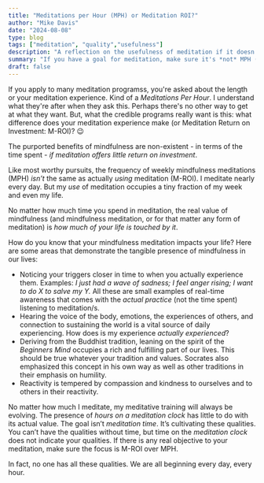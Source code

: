 ```yaml
---
title: "Meditations per Hour (MPH) or Meditation ROI?"
author: "Mike Davis"
date: "2024-08-08"
type: blog
tags: ["meditation", "quality","usefulness"]
description: "A reflection on the usefulness of meditation if it doesn't bring some improvement to life."
summary: "If you have a goal for meditation, make sure it's *not* MPH (Meditations per Hour) but M-ROI."
draft: false
---
```

If you apply to many meditation programss, you're asked about the length or your meditation experience. Kind of a *Meditations Per Hour*. I understand what they're after when they ask this. Perhaps there's no other way to get at what they want. But, what the credible programs really want is this: what difference does your meditation experience make (or Meditation Return on Investment: M-ROI)? :wink:

The purported benefits of mindfulness are non-existent - in terms of the time spent - *if meditation offers little return on investment*. 

Like most worthy pursuits, the frequency of weekly mindfulness meditations (MPH) *isn’t* the same as actually *using* meditation (M-ROI). I meditate nearly every day. But my *use* of meditation occupies a tiny fraction of my week and even my life. 

No matter how much time you spend in meditation, the real value of mindfulness (and mindfulness meditation, or for that matter any form of meditation) is *how much of your life is touched by it*. 

How do you know that your mindfulness meditation impacts your life? Here are some areas that demonstrate the tangible presence of mindfulness in our lives: 
- Noticing your triggers closer in time to when you actually experience them. Examples: *I just had a wave of sadness; I feel anger rising; I want to do X to salve my Y.* All these are small examples of real-time awareness that comes with the *actual practice* (not the time spent) listening to meditation/s. 
- Hearing the voice of the body, emotions, the experiences of others, and connection to sustaining the world is a vital source of daily experiencing. How does is my experience *actually experienced*?
- Deriving from the Buddhist tradition, leaning on the spirit of the *Beginners Mind* occupies a rich and fulfilling part of our lives. This should be true whatever your tradition and values. Socrates also emphasized this concept in his own way as well as other traditions in their emphasis on humility. 
- Reactivity is tempered by compassion and kindness to ourselves and to others in their reactivity. 

No matter how much I meditate, my meditative training will always be evolving. The presence of *hours on a meditation clock* has little to do with its actual value. The goal isn’t *meditation time*. It’s cultivating these qualities. You can’t have the qualities without time, but time on the *meditation clock* does not indicate your qualities. If there is any real objective to your meditation, make sure the focus is M-ROI over MPH. 

In fact, no one has all these qualities. We are all beginning every day, every hour. 